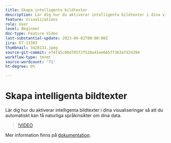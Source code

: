 ```yaml
---
title: Skapa intelligenta bildtexter
description: Lär dig hur du aktiverar intelligenta bildtexter i dina visualiseringar så att du automatiskt kan få naturliga språkinsikter om dina data.
feature: Visualizations
role: User
level: Beginner
doc-type: Feature Video
last-substantial-update: 2023-06-02T00:00:00Z
jira: KT-13383
thumbnail: 3420131.jpeg
source-git-commit: ef4fa5c00d705f2f528a41ee665ff363afd24394
workflow-type: tm+mt
source-wordcount: '71'
ht-degree: 0%

---
```



# Skapa intelligenta bildtexter

Lär dig hur du aktiverar intelligenta bildtexter i dina visualiseringar så att du automatiskt kan få naturliga språkinsikter om dina data.

>[!VIDEO](https://video.tv.adobe.com/v/3420131/?learn=on)

Mer information finns på [dokumentation](https://experienceleague.adobe.com/docs/analytics-platform/using/cja-workspace/visualizations/intelligent-captions.html?lang=en).
